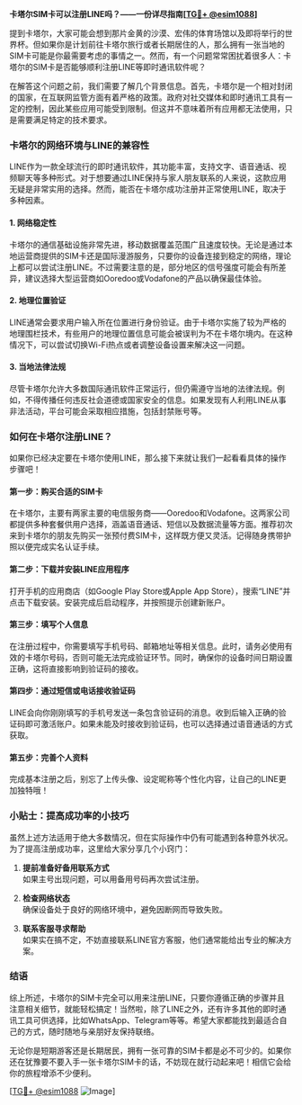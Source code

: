 **卡塔尔SIM卡可以注册LINE吗？——一份详尽指南[[TG💪+ @esim1088](https://t.me/s/esim1088)]**

提到卡塔尔，大家可能会想到那片金黄的沙漠、宏伟的体育场馆以及即将举行的世界杯。但如果你是计划前往卡塔尔旅行或者长期居住的人，那么拥有一张当地的SIM卡可能是你最需要考虑的事情之一。然而，有一个问题常常困扰着很多人：卡塔尔的SIM卡是否能够顺利注册LINE等即时通讯软件呢？

在解答这个问题之前，我们需要了解几个背景信息。首先，卡塔尔是一个相对封闭的国家，在互联网监管方面有着严格的政策。政府对社交媒体和即时通讯工具有一定的控制，因此某些应用可能受到限制。但这并不意味着所有应用都无法使用，只是需要满足特定的技术要求。

### 卡塔尔的网络环境与LINE的兼容性

LINE作为一款全球流行的即时通讯软件，其功能丰富，支持文字、语音通话、视频聊天等多种形式。对于想要通过LINE保持与家人朋友联系的人来说，这款应用无疑是非常实用的选择。然而，能否在卡塔尔成功注册并正常使用LINE，取决于多种因素。

#### 1. **网络稳定性**
卡塔尔的通信基础设施非常先进，移动数据覆盖范围广且速度较快。无论是通过本地运营商提供的SIM卡还是国际漫游服务，只要你的设备连接到稳定的网络，理论上都可以尝试注册LINE。不过需要注意的是，部分地区的信号强度可能会有所差异，建议选择大型运营商如Ooredoo或Vodafone的产品以确保最佳体验。

#### 2. **地理位置验证**
LINE通常会要求用户输入所在位置进行身份验证。由于卡塔尔实施了较为严格的地理围栏技术，有些用户的地理位置信息可能会被误判为不在卡塔尔境内。在这种情况下，可以尝试切换Wi-Fi热点或者调整设备设置来解决这一问题。

#### 3. **当地法律法规**
尽管卡塔尔允许大多数国际通讯软件正常运行，但仍需遵守当地的法律法规。例如，不得传播任何违反社会道德或国家安全的信息。如果发现有人利用LINE从事非法活动，平台可能会采取相应措施，包括封禁账号等。

### 如何在卡塔尔注册LINE？

如果你已经决定要在卡塔尔使用LINE，那么接下来就让我们一起看看具体的操作步骤吧！

#### 第一步：购买合适的SIM卡
在卡塔尔，主要有两家主要的电信服务商——Ooredoo和Vodafone。这两家公司都提供多种套餐供用户选择，涵盖语音通话、短信以及数据流量等方面。推荐初次来到卡塔尔的朋友先购买一张预付费SIM卡，这样既方便又灵活。记得随身携带护照以便完成实名认证手续。

#### 第二步：下载并安装LINE应用程序
打开手机的应用商店（如Google Play Store或Apple App Store），搜索“LINE”并点击下载安装。安装完成后启动程序，并按照提示创建新账户。

#### 第三步：填写个人信息
在注册过程中，你需要填写手机号码、邮箱地址等相关信息。此时，请务必使用有效的卡塔尔号码，否则可能无法完成验证环节。同时，确保你的设备时间日期设置正确，这将直接影响到验证码的接收。

#### 第四步：通过短信或电话接收验证码
LINE会向你刚刚填写的手机号发送一条包含验证码的消息。收到后输入正确的验证码即可激活账户。如果未能及时接收到验证码，也可以选择通过语音通话的方式获取。

#### 第五步：完善个人资料
完成基本注册之后，别忘了上传头像、设定昵称等个性化内容，让自己的LINE更加独特哦！

### 小贴士：提高成功率的小技巧

虽然上述方法适用于绝大多数情况，但在实际操作中仍有可能遇到各种意外状况。为了提高注册成功率，这里给大家分享几个小窍门：

1. **提前准备好备用联系方式**  
   如果主号出现问题，可以用备用号码再次尝试注册。
   
2. **检查网络状态**  
   确保设备处于良好的网络环境中，避免因断网而导致失败。

3. **联系客服寻求帮助**  
   如果实在搞不定，不妨直接联系LINE官方客服，他们通常能给出专业的解决方案。

### 结语

综上所述，卡塔尔的SIM卡完全可以用来注册LINE，只要你遵循正确的步骤并且注意相关细节，就能轻松搞定！当然啦，除了LINE之外，还有许多其他的即时通讯工具可供选择，比如WhatsApp、Telegram等等。希望大家都能找到最适合自己的方式，随时随地与亲朋好友保持联络。

无论你是短期游客还是长期居民，拥有一张可靠的SIM卡都是必不可少的。如果你还在犹豫要不要入手一张卡塔尔SIM卡的话，不妨现在就行动起来吧！相信它会给你的旅程增添不少便利。

[[TG💪+ @esim1088](https://t.me/s/esim1088) ![Image](https://i.postimg.cc/4NQfJmqS/Snipaste-2025-05-13-00-14-12.png)]